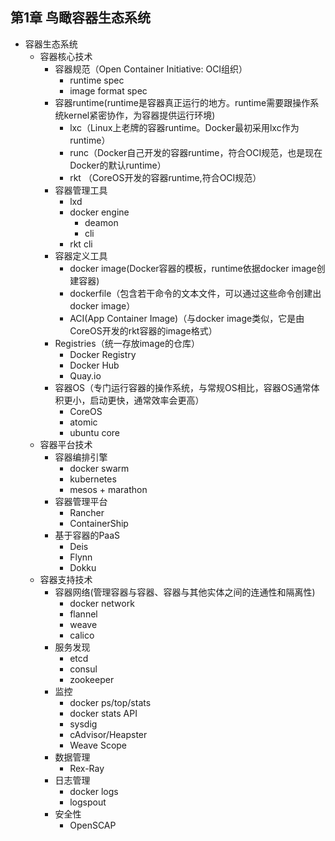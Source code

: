 ## 第1章 鸟瞰容器生态系统
- 容器生态系统
	- 容器核心技术
		- 容器规范（Open Container Initiative: OCI组织）
			- runtime spec
			- image format spec
		- 容器runtime(runtime是容器真正运行的地方。runtime需要跟操作系统kernel紧密协作，为容器提供运行环境)
			- lxc（Linux上老牌的容器runtime。Docker最初采用lxc作为runtime）
			- runc（Docker自己开发的容器runtime，符合OCI规范，也是现在Docker的默认runtime）
			- rkt （CoreOS开发的容器runtime,符合OCI规范）
		- 容器管理工具
			- lxd
			- docker engine
				- deamon
				- cli
			- rkt cli
		- 容器定义工具
			- docker image(Docker容器的模板，runtime依据docker image创建容器)
			- dockerfile（包含若干命令的文本文件，可以通过这些命令创建出docker image）
			- ACI(App Container Image)（与docker image类似，它是由CoreOS开发的rkt容器的image格式）
		- Registries（统一存放image的仓库）
			- Docker Registry
			- Docker Hub
			- Quay.io
		- 容器OS（专门运行容器的操作系统，与常规OS相比，容器OS通常体积更小，启动更快，通常效率会更高）
			- CoreOS
			- atomic
			- ubuntu core
	- 容器平台技术
		- 容器编排引擎
			- docker swarm
			- kubernetes
			- mesos + marathon
		- 容器管理平台
			- Rancher
			- ContainerShip
		- 基于容器的PaaS
			- Deis
			- Flynn
			- Dokku
	- 容器支持技术
		- 容器网络(管理容器与容器、容器与其他实体之间的连通性和隔离性)
			- docker network
			- flannel
			- weave
			- calico
		- 服务发现
			- etcd
			- consul
			- zookeeper
		- 监控
			- docker ps/top/stats
			- docker stats API
			- sysdig
			- cAdvisor/Heapster
			- Weave Scope
		- 数据管理
			- Rex-Ray
		- 日志管理
			- docker logs
			- logspout
		- 安全性
			- OpenSCAP